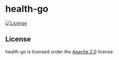 # health-go

[![License](https://img.shields.io/github/license/LXGaming/health-go?label=License&cacheSeconds=86400)](https://github.com/LXGaming/health-go/blob/main/LICENSE)

## License
health-go is licensed under the [Apache 2.0](https://github.com/LXGaming/health-go/blob/main/LICENSE) license.